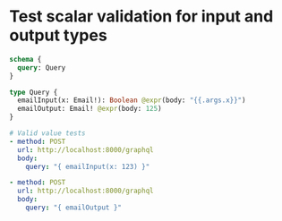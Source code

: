 # Test scalar validation for input and output types

```graphql @config
schema {
  query: Query
}

type Query {
  emailInput(x: Email!): Boolean @expr(body: "{{.args.x}}")
  emailOutput: Email! @expr(body: 125)
}
```

```yml @test
# Valid value tests
- method: POST
  url: http://localhost:8000/graphql
  body:
    query: "{ emailInput(x: 123) }"

- method: POST
  url: http://localhost:8000/graphql
  body:
    query: "{ emailOutput }"
```
